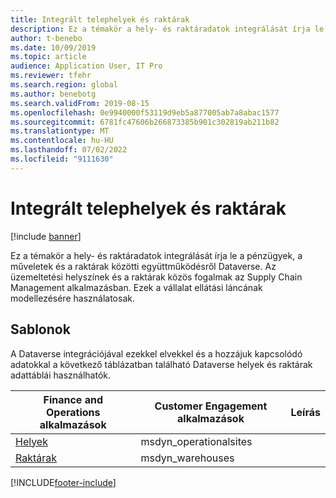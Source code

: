 ```yaml
---
title: Integrált telephelyek és raktárak
description: Ez a témakör a hely- és raktáradatok integrálását írja le a pénzügyek, a műveletek és a raktárak közötti együttműködésről Dataverse.
author: t-benebo
ms.date: 10/09/2019
ms.topic: article
audience: Application User, IT Pro
ms.reviewer: tfehr
ms.search.region: global
ms.author: benebotg
ms.search.validFrom: 2019-08-15
ms.openlocfilehash: 0e9940000f53119d9eb5a877005ab7a8abac1577
ms.sourcegitcommit: 6781fc47606b266873385b901c302819ab211b82
ms.translationtype: MT
ms.contentlocale: hu-HU
ms.lasthandoff: 07/02/2022
ms.locfileid: "9111630"
---
```

# <a name="integrated-sites-and-warehouses"></a>Integrált telephelyek és raktárak

[!include [banner](../../includes/banner.md)]



Ez a témakör a hely- és raktáradatok integrálását írja le a pénzügyek, a műveletek és a raktárak közötti együttműködésről Dataverse. Az üzemeltetési helyszínek és a raktárak közös fogalmak az Supply Chain Management alkalmazásban. Ezek a vállalat ellátási láncának modellezésére használatosak.

## <a name="templates"></a>Sablonok

A Dataverse integrációjával ezekkel elvekkel és a hozzájuk kapcsolódó adatokkal a következő táblázatban található Dataverse helyek és raktárak adattáblái használhatók.

Finance and Operations alkalmazások | Customer Engagement alkalmazások     | Leírás
--------------------------|---------------------------|---
[Helyek](mapping-reference.md#156) | msdyn_operationalsites | |
[Raktárak](mapping-reference.md#204) | msdyn_warehouses | |

[!INCLUDE[footer-include](../../../../includes/footer-banner.md)]

